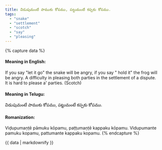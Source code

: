 ```yaml
---
title: విడుపుమంటే పాముకు కోపము, పట్టుమంటే కప్పకు కోపము.
tags:
  - "snake"
  - "settlement"
  - "scotch"
  - "say"
  - "pleasing"
---
```


{% capture data %}
#### Meaning in English:
If you say "let it go" the snake will be angry, if you say " hold it" the frog will be angry.
A difficulty in pleasing both parties in the settlement of a dispute.
It is hard to please a' parties. (Scotch)

#### Meaning in Telugu:
విడుపుమంటే పాముకు కోపము, పట్టుమంటే కప్పకు కోపము.

#### Romanization:
Viḍupumaṇṭē pāmuku kōpamu, paṭṭumaṇṭē kappaku kōpamu.
Vidupumante pamuku kopamu, pattumante kappaku kopamu.
{% endcapture %}

{{ data | markdownify }}

